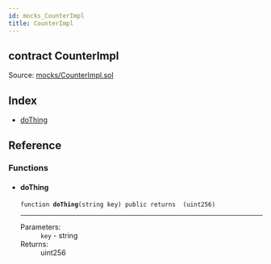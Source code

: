 ```yaml
---
id: mocks_CounterImpl
title: CounterImpl
---
```


<div class="contract-doc"><div class="contract"><h2 class="contract-header"><span class="contract-kind">contract</span> CounterImpl</h2><div class="source">Source: <a href="https://github.com/OpenZeppelin/zeppelin-solidity/blob/v2.1.2/contracts/mocks/CounterImpl.sol" target="_blank">mocks/CounterImpl.sol</a></div></div><div class="index"><h2>Index</h2><ul><li><a href="mocks_CounterImpl.html#doThing">doThing</a></li></ul></div><div class="reference"><h2>Reference</h2><div class="functions"><h3>Functions</h3><ul><li><div class="item function"><span id="doThing" class="anchor-marker"></span><h4 class="name">doThing</h4><div class="body"><code class="signature">function <strong>doThing</strong><span>(string key) </span><span>public </span><span>returns  (uint256) </span></code><hr/><dl><dt><span class="label-parameters">Parameters:</span></dt><dd><div><code>key</code> - string</div></dd><dt><span class="label-return">Returns:</span></dt><dd>uint256</dd></dl></div></div></li></ul></div></div></div>
